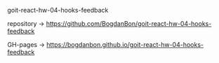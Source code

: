 goit-react-hw-04-hooks-feedback

repository -> https://github.com/BogdanBon/goit-react-hw-04-hooks-feedback

GH-pages -> https://bogdanbon.github.io/goit-react-hw-04-hooks-feedback
